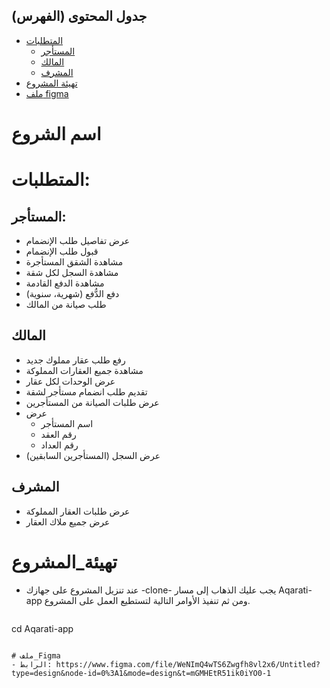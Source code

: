 ## جدول المحتوى (الفهرس)
- [المتطلبات](#المتطلبات)
  - [المستأجر](#المستأجر)
  - [المالك](#المالك)
  - [المشرف](#المشرف)
- [تهيئة المشروع](#تهيئة_المشروع)
- [ملف figma](#ملف_Figma)


# اسم الشروع
# المتطلبات:
## المستأجر: 
- عرض تفاصيل طلب الإنضمام
- قبول طلب الإنضمام
- مشاهدة الشقق المستأجرة
- مشاهدة السجل لكل شقة
- مشاهدة الدفع القادمة
- دفع الدُّفع (شهرية، سنوية)
- طلب صيانة من المالك

## المالك
  - رفع طلب عقار مملوك جديد
  - مشاهدة جميع العقارات المملوكة
  - عرض الوحدات لكل عقار
  - تقديم طلب انضمام مستأجر لشقة
  - عرض طلبات الصيانة من المستأجرين
  - عرض
    - اسم المستأجر
    - رقم العقد
    - رقم العداد
  - عرض السجل (المستأجرين السابقين)

## المشرف
  - عرض طلبات العقار المملوكة
  - عرض جميع ملاك العقار

# تهيئة_المشروع
- عند تنزيل المشروع على جهازك -clone- يجب عليك الذهاب إلى مسار Aqarati-app ومن ثم تنفيذ الأوامر التالية لتستطيع العمل على المشروع.
  ```
cd Aqarati-app 
  ```

# ملف_Figma 
- الرابط: https://www.figma.com/file/WeNImQ4wTS6Zwgfh8vl2x6/Untitled?type=design&node-id=0%3A1&mode=design&t=mGMHEtR51ik0iYO0-1
